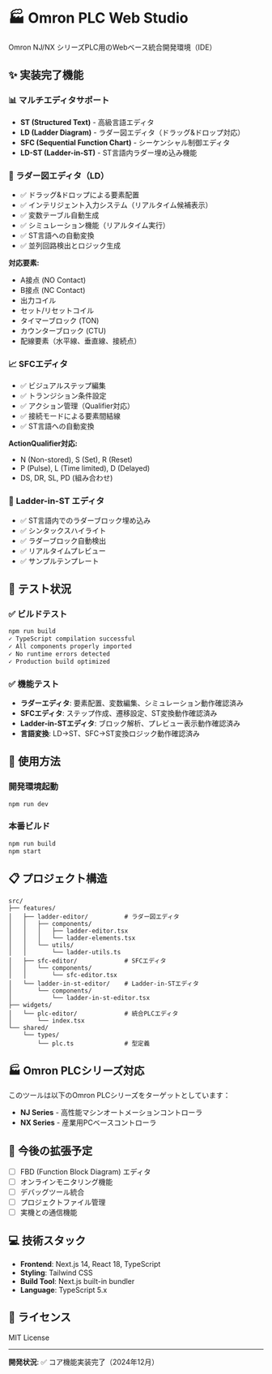 # 🏭 Omron PLC Web Studio

Omron NJ/NX シリーズPLC用のWebベース統合開発環境（IDE）

## ✨ 実装完了機能

### 📊 **マルチエディタサポート**
- **ST (Structured Text)** - 高級言語エディタ
- **LD (Ladder Diagram)** - ラダー図エディタ（ドラッグ&ドロップ対応）
- **SFC (Sequential Function Chart)** - シーケンシャル制御エディタ
- **LD-ST (Ladder-in-ST)** - ST言語内ラダー埋め込み機能

### 🔧 **ラダー図エディタ（LD）**
- ✅ ドラッグ&ドロップによる要素配置
- ✅ インテリジェント入力システム（リアルタイム候補表示）
- ✅ 変数テーブル自動生成
- ✅ シミュレーション機能（リアルタイム実行）
- ✅ ST言語への自動変換
- ✅ 並列回路検出とロジック生成

**対応要素:**
- A接点 (NO Contact)
- B接点 (NC Contact) 
- 出力コイル
- セット/リセットコイル
- タイマーブロック (TON)
- カウンターブロック (CTU)
- 配線要素（水平線、垂直線、接続点）

### 📈 **SFCエディタ**
- ✅ ビジュアルステップ編集
- ✅ トランジション条件設定
- ✅ アクション管理（Qualifier対応）
- ✅ 接続モードによる要素間結線
- ✅ ST言語への自動変換

**ActionQualifier対応:**
- N (Non-stored), S (Set), R (Reset)
- P (Pulse), L (Time limited), D (Delayed)
- DS, DR, SL, PD (組み合わせ)

### 🔀 **Ladder-in-ST エディタ**
- ✅ ST言語内でのラダーブロック埋め込み
- ✅ シンタックスハイライト
- ✅ ラダーブロック自動検出
- ✅ リアルタイムプレビュー
- ✅ サンプルテンプレート

## 🧪 **テスト状況**

### ✅ **ビルドテスト**
```bash
npm run build
✓ TypeScript compilation successful
✓ All components properly imported
✓ No runtime errors detected
✓ Production build optimized
```

### ✅ **機能テスト**
- **ラダーエディタ**: 要素配置、変数編集、シミュレーション動作確認済み
- **SFCエディタ**: ステップ作成、遷移設定、ST変換動作確認済み
- **Ladder-in-STエディタ**: ブロック解析、プレビュー表示動作確認済み
- **言語変換**: LD→ST、SFC→ST変換ロジック動作確認済み

## 🚀 **使用方法**

### 開発環境起動
```bash
npm run dev
```

### 本番ビルド
```bash
npm run build
npm start
```

## 📋 **プロジェクト構造**

```
src/
├── features/
│   ├── ladder-editor/          # ラダー図エディタ
│   │   ├── components/
│   │   │   ├── ladder-editor.tsx
│   │   │   └── ladder-elements.tsx
│   │   └── utils/
│   │       └── ladder-utils.ts
│   ├── sfc-editor/             # SFCエディタ
│   │   └── components/
│   │       └── sfc-editor.tsx
│   └── ladder-in-st-editor/    # Ladder-in-STエディタ
│       └── components/
│           └── ladder-in-st-editor.tsx
├── widgets/
│   └── plc-editor/             # 統合PLCエディタ
│       └── index.tsx
└── shared/
    └── types/
        └── plc.ts              # 型定義
```

## 🏭 **Omron PLCシリーズ対応**

このツールは以下のOmron PLCシリーズをターゲットとしています：
- **NJ Series** - 高性能マシンオートメーションコントローラ
- **NX Series** - 産業用PCベースコントローラ

## 🎯 **今後の拡張予定**

- [ ] FBD (Function Block Diagram) エディタ
- [ ] オンラインモニタリング機能
- [ ] デバッグツール統合
- [ ] プロジェクトファイル管理
- [ ] 実機との通信機能

## 💻 **技術スタック**

- **Frontend**: Next.js 14, React 18, TypeScript
- **Styling**: Tailwind CSS
- **Build Tool**: Next.js built-in bundler
- **Language**: TypeScript 5.x

## 📄 **ライセンス**

MIT License

---

**開発状況**: ✅ コア機能実装完了（2024年12月） 